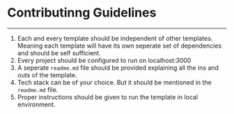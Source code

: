 # Contributinng Guidelines

------------

1. Each and every template should be independent of other templates. Meaning each template will have its own seperate set of dependencies and should be self sufficient.
2. Every project should be configured to run on localhost:3000
3. A seperate `readme.md` file should be provided explaining all the ins and outs of the template.
4. Tech stack can be of your choice. But it should be mentioned in the `readme.md` file.
5. Proper instructions should be given to run the template in local environment.

